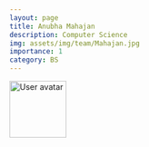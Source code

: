 ```yaml
---
layout: page
title: Anubha Mahajan
description: Computer Science
img: assets/img/team/Mahajan.jpg
importance: 1
category: BS
---
```


<img src="https://upload.wikimedia.org/wikipedia/commons/5/59/User-avatar.svg" 
       class="img-fluid z-depth-1 rounded"
       width="100" 
       height="100" 
       alt="User avatar"/>

